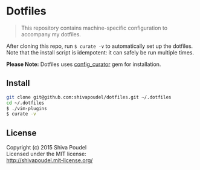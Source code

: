 Dotfiles
========

> This repository contains machine-specific configuration to accompany my dotfiles.

After cloning this repo, run `$ curate -v` to automatically set up the dotfiles.
Note that the install script is idempotent: it can safely be run multiple times.

__Please Note:__ Dotfiles uses [config_curator](https://rubygems.org/gems/config_curator) gem for installation.

Install
-------

```bash
git clone git@github.com:shivapoudel/dotfiles.git ~/.dotfiles
cd ~/.dotfiles
$ ./vim-plugins
$ curate -v
```

License
-------

Copyright (c) 2015 Shiva Poudel  
Licensed under the MIT license:  
<http://shivapoudel.mit-license.org/>

